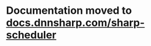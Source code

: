 

# Documentation moved to [docs.dnnsharp.com/sharp-scheduler](https://docs.dnnsharp.com/sharp-scheduler/index.html)



